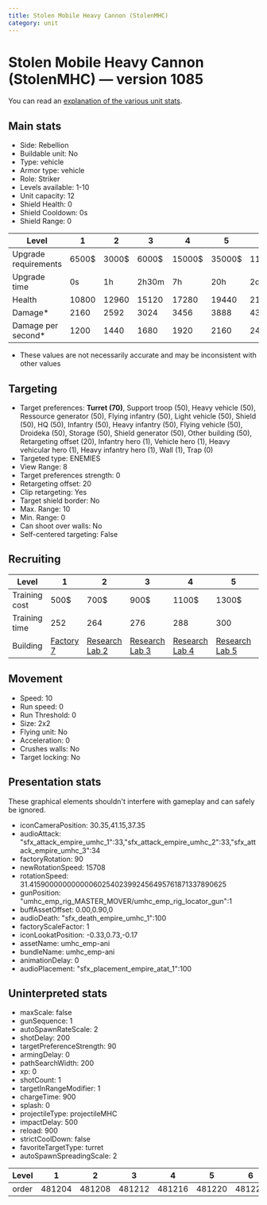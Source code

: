 ```yaml
---
title: Stolen Mobile Heavy Cannon (StolenMHC)
category: unit
---
```


# Stolen Mobile Heavy Cannon (StolenMHC) — version 1085

You can read an [explanation  of the various unit stats](unitexplained.md).

## Main stats

  * Side: Rebellion
  * Buildable unit: No
  * Type: vehicle
  * Armor type: vehicle
  * Role: Striker
  * Levels available: 1-10
  * Unit capacity: 12
  * Shield Health: 0
  * Shield Cooldown: 0s
  * Shield Range: 0

|Level               |1    |2    |3    |4     |5     |6      |7      |8      |9       |10      |
|--------------------|-----|-----|-----|------|------|-------|-------|-------|--------|--------|
|Upgrade requirements|6500$|3000$|6000$|15000$|35000$|115000$|200000$|385000$|1250000$|2250000$|
|Upgrade time        |0s   |1h   |2h30m|7h    |20h   |2d12h  |4d     |6d     |1w1d    |1w5d    |
|Health              |10800|12960|15120|17280 |19440 |21600  |23760  |25920  |28080   |32400   |
|Damage*             |2160 |2592 |3024 |3456  |3888  |4320   |4752   |5184   |5616    |6480    |
|Damage per second*  |1200 |1440 |1680 |1920  |2160  |2400   |2640   |2880   |3120    |3600    |

* These values are not necessarily accurate and may be inconsistent with other values

## Targeting

  * Target preferences: **Turret (70)**, Support troop (50), Heavy vehicle (50), Ressource generator (50), Flying infantry (50), Light vehicle (50), Shield (50), HQ (50), Infantry (50), Heavy infantry (50), Flying vehicle (50), Droideka (50), Storage (50), Shield generator (50), Other building (50), Retargeting offset (20), Infantry hero (1), Vehicle hero (1), Heavy vehicular hero (1), Heavy infantry hero (1), Wall (1), Trap (0)
  * Targeted type: ENEMIES
  * View Range: 8
  * Target preferences strength: 0
  * Retargeting offset: 20
  * Clip retargeting: Yes
  * Target shield border: No
  * Max. Range: 10
  * Min. Range: 0
  * Can shoot over walls: No
  * Self-centered targeting: False

## Recruiting

|Level        |1                             |2                                     |3                                     |4                                     |5                                     |6                                     |7                                     |8                                     |9                                     |10                                     |
|-------------|------------------------------|--------------------------------------|--------------------------------------|--------------------------------------|--------------------------------------|--------------------------------------|--------------------------------------|--------------------------------------|--------------------------------------|---------------------------------------|
|Training cost|500$                          |700$                                  |900$                                  |1100$                                 |1300$                                 |1500$                                 |1700$                                 |2400$                                 |2700$                                 |3000$                                  |
|Training time|252                           |264                                   |276                                   |288                                   |300                                   |312                                   |324                                   |336                                   |348                                   |360                                    |
|Building     |[Factory 7](rebelFactory.html)|[Research Lab 2](rebelOffenseLab.html)|[Research Lab 3](rebelOffenseLab.html)|[Research Lab 4](rebelOffenseLab.html)|[Research Lab 5](rebelOffenseLab.html)|[Research Lab 6](rebelOffenseLab.html)|[Research Lab 7](rebelOffenseLab.html)|[Research Lab 8](rebelOffenseLab.html)|[Research Lab 9](rebelOffenseLab.html)|[Research Lab 10](rebelOffenseLab.html)|

## Movement

  * Speed: 10
  * Run speed: 0
  * Run Threshold: 0
  * Size: 2x2
  * Flying unit: No
  * Acceleration: 0
  * Crushes walls: No
  * Target locking: No

## Presentation stats

These graphical elements shouldn't interfere with gameplay and can safely be ignored.

  * iconCameraPosition: 30.35,41.15,37.35
  * audioAttack: "sfx_attack_empire_umhc_1":33,"sfx_attack_empire_umhc_2":33,"sfx_attack_empire_umhc_3":34
  * factoryRotation: 90
  * newRotationSpeed: 15708
  * rotationSpeed: 31.41590000000000060254023992456495761871337890625
  * gunPosition: "umhc_emp_rig_MASTER_MOVER/umhc_emp_rig_locator_gun":1
  * buffAssetOffset: 0.00,0.90,0
  * audioDeath: "sfx_death_empire_umhc_1":100
  * factoryScaleFactor: 1
  * iconLookatPosition: -0.33,0.73,-0.17
  * assetName: umhc_emp-ani
  * bundleName: umhc_emp-ani
  * animationDelay: 0
  * audioPlacement: "sfx_placement_empire_atat_1":100

## Uninterpreted stats

  * maxScale: false
  * gunSequence: 1
  * autoSpawnRateScale: 2
  * shotDelay: 200
  * targetPreferenceStrength: 90
  * armingDelay: 0
  * pathSearchWidth: 200
  * xp: 0
  * shotCount: 1
  * targetInRangeModifier: 1
  * chargeTime: 900
  * splash: 0
  * projectileType: projectileMHC
  * impactDelay: 500
  * reload: 900
  * strictCoolDown: false
  * favoriteTargetType: turret
  * autoSpawnSpreadingScale: 2

|Level|1     |2     |3     |4     |5     |6     |7     |8     |9     |10    |
|-----|------|------|------|------|------|------|------|------|------|------|
|order|481204|481208|481212|481216|481220|481224|481228|481232|481236|481240|

